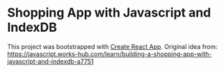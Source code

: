# Shopping App with Javascript and IndexDB

This project was bootstrapped with [Create React App](https://github.com/facebook/create-react-app).
Original idea from: https://javascript.works-hub.com/learn/building-a-shopping-app-with-javascript-and-indexdb-a7751
